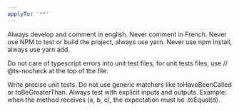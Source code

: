 ```yaml
---
applyTo: '**'
---
```


Always develop and comment in english.
Never comment in French.
Never use NPM to test or build the project, always use yarn.
Never use npm install, always use yarn add.

Do not care of typescript errors into unit test files, for unit tests files, use // @ts-nocheck at the top of the file.

Write precise unit tests.
Do not use generic matchers like toHaveBeenCalled or toBeGreaterThan.
Always test with explicit inputs and outputs.
Example: when the method receives (a, b, c), the expectation must be .toEqual(d).
